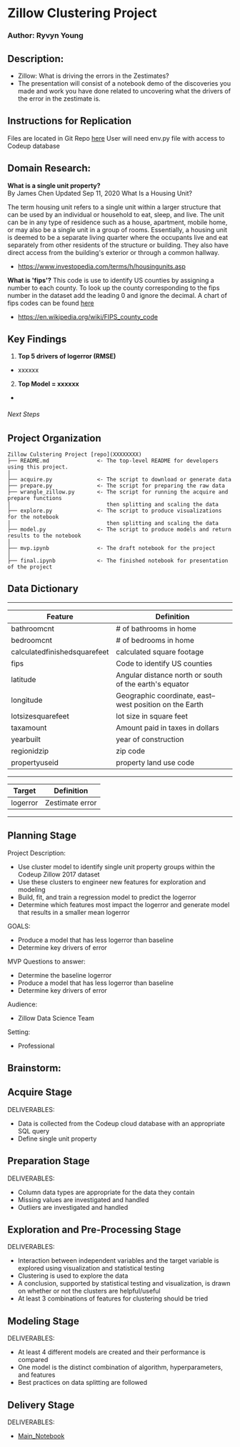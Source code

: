# Zillow Clustering Project

### Author: Ryvyn Young

## Description: 
- Zillow: What is driving the errors in the Zestimates?
- The presentation will consist of a notebook demo of the discoveries you made and work you have done related to uncovering what the drivers of the error in the zestimate is.

## Instructions for Replication
Files are located in Git Repo [here](xxxx)
User will need env.py file with access to Codeup database 

## Domain Research:

**What is a single unit property?**     
By James Chen Updated Sep 11, 2020 What Is a Housing Unit?

The term housing unit refers to a single unit within a larger structure that can be used by an individual or household to eat, sleep, and live. The unit can be in any type of residence such as a house, apartment, mobile home, or may also be a single unit in a group of rooms. Essentially, a housing unit is deemed to be a separate living quarter where the occupants live and eat separately from other residents of the structure or building. They also have direct access from the building's exterior or through a common hallway.
- https://www.investopedia.com/terms/h/housingunits.asp

**What is 'fips'?**
This code is use to identify US counties by assigning a number to each county. To look up the county corresponding to the fips number in the dataset add the leading 0 and ignore the decimal. A chart of fips codes can be found [here](https://www.nrcs.usda.gov/wps/portal/nrcs/detail/national/home/?cid=nrcs143_013697)
- https://en.wikipedia.org/wiki/FIPS_county_code


## Key Findings

1. **Top 5 drivers of logerror (RMSE)**
- xxxxxx

2. **Top Model = xxxxxx**
- 
  

###### Next Steps    



## Project Organization
```
Zillow Culstering Project [repo](XXXXXXXX)
├── README.md               <- The top-level README for developers using this project.
│
├── acquire.py              <- The script to download or generate data
├── prepare.py              <- The script for preparing the raw data
├── wrangle_zillow.py       <- The script for running the acquire and prepare functions
│                              then splitting and scaling the data
├── explore.py              <- The script to produce visualizations for the notebook
│                              then splitting and scaling the data
├── model.py                <- The script to produce models and return results to the notebook
│
├── mvp.ipynb               <- The draft notebook for the project
│
├── final.ipynb             <- The finished notebook for presentation of the project
```

## Data Dictionary
  ---                            ---
| **Feature**                  | **Definition**                                         |
| ---                          | ---                                                    |
| bathroomcnt                  | # of bathrooms in home                                 |
| bedroomcnt                   | # of bedrooms in home                                  |
| calculatedfinishedsquarefeet | calculated square footage                              |
| fips                         | Code to identify US counties                           |
| latitude                     | Angular distance north or south of the earth's equator |
| longitude                    | Geographic coordinate, east–west position on the Earth |
| lotsizesquarefeet            | lot size in square feet                                |
| taxamount 	                 | Amount paid in taxes in dollars                        |
| yearbuilt                    | year of construction                                   |
| regionidzip                  | zip code                                               |
| propertyuseid                | property land use code                                 |

 
  ---                            ---                                                    
| **Target**                   | **Definition**                                         |
| ---                          | ---                                                    |
| logerror                     | Zestimate error                                        |
***

## Planning Stage
Project Description: 
- Use cluster model to identify single unit property groups within the Codeup Zillow 2017 dataset
- Use these clusters to engineer new features for exploration and modeling
- Build, fit, and train a regression model to predict the logerror
- Determine which features most impact the logerror and generate model that results in a smaller mean logerror

GOALS:
- Produce a model that has less logerror than baseline
- Determine key drivers of error

MVP Questions to answer:
- Determine the baseline logerror
- Produce a model that has less logerror than baseline
- Determine key drivers of error

Audience: 
- Zillow Data Science Team 

Setting: 
- Professional

Brainstorm: 
- 

## Acquire Stage
DELIVERABLES: 
- Data is collected from the Codeup cloud database with an appropriate SQL query
- Define single unit property

## Preparation Stage
DELIVERABLES:
- Column data types are appropriate for the data they contain
- Missing values are investigated and handled
- Outliers are investigated and handled

## Exploration and Pre-Processing Stage
DELIVERABLES: 
- Interaction between independent variables and the target variable is explored using visualization and statistical testing
- Clustering is used to explore the data
- A conclusion, supported by statistical testing and visualization, is drawn on whether or not the clusters are helpful/useful
- At least 3 combinations of features for clustering should be tried

## Modeling Stage
DELIVERABLES: 
- At least 4 different models are created and their performance is compared
- One model is the distinct combination of algorithm, hyperparameters, and features
- Best practices on data splitting are followed

## Delivery Stage
DELIVERABLES:
- [Main_Notebook](xxxxxxx)

